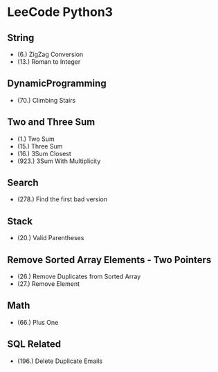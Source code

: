 # LeeCode Python3

## String
 * (6.)    ZigZag Conversion
 * (13.)   Roman to Integer

## DynamicProgramming
 * (70.)   Climbing Stairs

## Two and Three Sum
 * (1.)    Two Sum
 * (15.)   Three Sum
 * (16.)   3Sum Closest
 * (923.)  3Sum With Multiplicity

## Search
 * (278.)  Find the first bad version
## Stack
 * (20.)   Valid Parentheses

## Remove Sorted Array Elements - Two Pointers
 * (26.)   Remove Duplicates from Sorted Array  
 * (27.)   Remove Element
## Math
 * (66.)   Plus One
## SQL Related
 * (196.)  Delete Duplicate Emails




